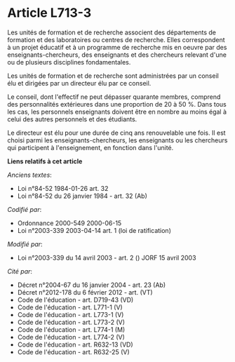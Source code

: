 # Article L713-3

Les unités de formation et de recherche associent des départements de formation et des laboratoires ou centres de recherche.
Elles correspondent à un projet éducatif et à un programme de recherche mis en oeuvre par des enseignants-chercheurs, des
enseignants et des chercheurs relevant d'une ou de plusieurs disciplines fondamentales.

Les unités de formation et de recherche sont administrées par un conseil élu et dirigées par un directeur élu par ce conseil.

Le conseil, dont l'effectif ne peut dépasser quarante membres, comprend des personnalités extérieures dans une proportion de
20 à 50 %. Dans tous les cas, les personnels enseignants doivent être en nombre au moins égal à celui des autres personnels
et des étudiants.

Le directeur est élu pour une durée de cinq ans renouvelable une fois. Il est choisi parmi les enseignants-chercheurs, les
enseignants ou les chercheurs qui participent à l'enseignement, en fonction dans l'unité.

**Liens relatifs à cet article**

_Anciens textes_:

  - Loi n°84-52 1984-01-26 art. 32
  - Loi n°84-52 du 26 janvier 1984 - art. 32 (Ab)

_Codifié par_:

  - Ordonnance 2000-549 2000-06-15
  - Loi n°2003-339 2003-04-14 art. 1 (loi de ratification)

_Modifié par_:

  - Loi n°2003-339 du 14 avril 2003 - art. 2 () JORF 15 avril 2003

_Cité par_:

  - Décret n°2004-67 du 16 janvier 2004 - art. 23 (Ab)
  - Décret n°2012-178 du 6 février 2012 - art. (VT)
  - Code de l'éducation - art. D719-43 (VD)
  - Code de l'éducation - art. L771-1 (V)
  - Code de l'éducation - art. L773-1 (V)
  - Code de l'éducation - art. L773-2 (V)
  - Code de l'éducation - art. L774-1 (M)
  - Code de l'éducation - art. L774-2 (V)
  - Code de l'éducation - art. R632-13 (VD)
  - Code de l'éducation - art. R632-25 (V)
